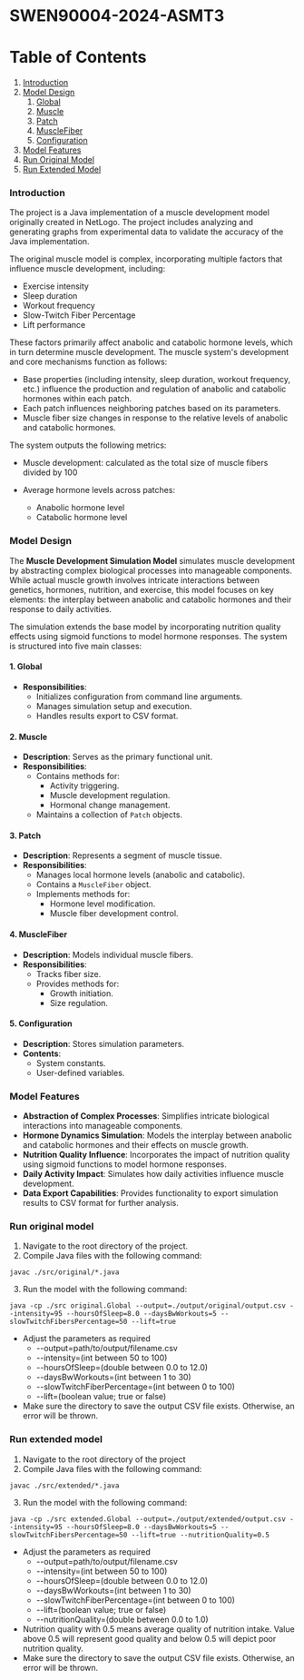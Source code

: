 # SWEN90004-2024-ASMT3

# Table of Contents

1. [Introduction](#introduction)
2. [Model Design](#model-design)
    1. [Global](#1-global)
    2. [Muscle](#2-muscle)
    3. [Patch](#3-patch)
    4. [MuscleFiber](#4-musclefiber)
    5. [Configuration](#5-configuration)
3. [Model Features](#model-features)
4. [Run Original Model](#run-original-model)
5. [Run Extended Model](#run-extended-model)


### Introduction

The project is a Java implementation of a muscle development model originally created in NetLogo. The project includes analyzing and generating graphs from experimental data to validate the accuracy of the Java implementation.

The original muscle model is complex, incorporating multiple factors that influence muscle development, including:

- Exercise intensity
- Sleep duration
- Workout frequency
- Slow-Twitch Fiber Percentage
- Lift performance

These factors primarily affect anabolic and catabolic hormone levels, which in turn determine muscle development. The muscle system's development and core mechanisms function as follows:

- Base properties (including intensity, sleep duration, workout frequency, etc.) influence the production and regulation of anabolic and catabolic hormones within each patch.
- Each patch influences neighboring patches based on its parameters.
- Muscle fiber size changes in response to the relative levels of anabolic and catabolic hormones.

The system outputs the following metrics:

- Muscle development: calculated as the total size of muscle fibers divided by 100
- Average hormone levels across patches:

    - Anabolic hormone level
    - Catabolic hormone level


### Model Design

The **Muscle Development Simulation Model** simulates muscle development by abstracting complex biological processes into manageable components. While actual muscle growth involves intricate interactions between genetics, hormones, nutrition, and exercise, this model focuses on key elements: the interplay between anabolic and catabolic hormones and their response to daily activities.

The simulation extends the base model by incorporating nutrition quality effects using sigmoid functions to model hormone responses. The system is structured into five main classes:

#### 1. Global
- **Responsibilities**:
  - Initializes configuration from command line arguments.
  - Manages simulation setup and execution.
  - Handles results export to CSV format.

#### 2. Muscle
- **Description**: Serves as the primary functional unit.
- **Responsibilities**:
  - Contains methods for:
    - Activity triggering.
    - Muscle development regulation.
    - Hormonal change management.
  - Maintains a collection of `Patch` objects.

#### 3. Patch
- **Description**: Represents a segment of muscle tissue.
- **Responsibilities**:
  - Manages local hormone levels (anabolic and catabolic).
  - Contains a `MuscleFiber` object.
  - Implements methods for:
    - Hormone level modification.
    - Muscle fiber development control.

#### 4. MuscleFiber
- **Description**: Models individual muscle fibers.
- **Responsibilities**:
  - Tracks fiber size.
  - Provides methods for:
    - Growth initiation.
    - Size regulation.

#### 5. Configuration
- **Description**: Stores simulation parameters.
- **Contents**:
  - System constants.
  - User-defined variables.


### Model Features

- **Abstraction of Complex Processes**: Simplifies intricate biological interactions into manageable components.
- **Hormone Dynamics Simulation**: Models the interplay between anabolic and catabolic hormones and their effects on muscle growth.
- **Nutrition Quality Influence**: Incorporates the impact of nutrition quality using sigmoid functions to model hormone responses.
- **Daily Activity Impact**: Simulates how daily activities influence muscle development.
- **Data Export Capabilities**: Provides functionality to export simulation results to CSV format for further analysis.


### Run original model
1. Navigate to the root directory of the project.
2. Compile Java files with the following command:
```
javac ./src/original/*.java
```
3. Run the model with the following command:
```
java -cp ./src original.Global --output=./output/original/output.csv --intensity=95 --hoursOfSleep=8.0 --daysBwWorkouts=5 --slowTwitchFibersPercentage=50 --lift=true
```
- Adjust the parameters as required
    - --output=path/to/output/filename.csv
    - --intensity=(int between 50 to 100)
    - --hoursOfSleep=(double between 0.0 to 12.0)
    - --daysBwWorkouts=(int between 1 to 30)
    - --slowTwitchFiberPercentage=(int between 0 to 100)
    - --lift=(boolean value; true or false)
- Make sure the directory to save the output CSV file exists. Otherwise, an error will be thrown.

### Run extended model
1. Navigate to the root directory of the project
2. Compile Java files with the following command:
```
javac ./src/extended/*.java
```
3. Run the model with the following command:
```
java -cp ./src extended.Global --output=./output/extended/output.csv --intensity=95 --hoursOfSleep=8.0 --daysBwWorkouts=5 --slowTwitchFibersPercentage=50 --lift=true --nutritionQuality=0.5
```
- Adjust the parameters as required
    - --output=path/to/output/filename.csv
    - --intensity=(int between 50 to 100)
    - --hoursOfSleep=(double between 0.0 to 12.0)
    - --daysBwWorkouts=(int between 1 to 30)
    - --slowTwitchFiberPercentage=(int between 0 to 100)
    - --lift=(boolean value; true or false)
    - --nutritionQuality=(double between 0.0 to 1.0)
- Nutrition quality with 0.5 means average quality of nutrition intake. Value above 0.5 will represent good quality and below 0.5 will depict poor nutrition quality.
- Make sure the directory to save the output CSV file exists. Otherwise, an error will be thrown.
